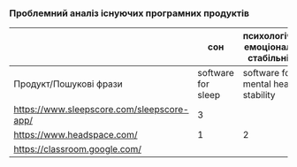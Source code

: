 ### Проблемний аналіз існуючих програмних продуктів
|                                            | сон               | психологічно-емоціональна стабільність | педагогічна діяльність            | Тип ліцензії | Примітка |
| -----------                                | -----------       | -----------                            | -----------                       | -----------  | -------- |
| Продукт/Пошукові фрази                     | software for sleep | software for mental health stability  | software for pedagogical activity |              |          |
| https://www.sleepscore.com/sleepscore-app/ |   3          |                                        |                        | Shareware |          |
|  https://www.headspace.com/                |   1          | 2                               |                        |      Shareware        |          |
| https://classroom.google.com/               |              |                                        |      3                  |    FreeWare          |          |
